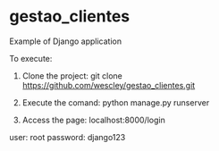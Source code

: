 # gestao_clientes
Example of Django application

To execute:

1. Clone the project:
git clone https://github.com/wescley/gestao_clientes.git

2. Execute the comand: 
python manage.py runserver

3. Access the page:
localhost:8000/login

user: root
password: django123
